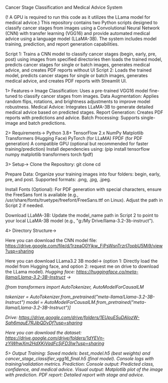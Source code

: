 Cancer Stage Classification and Medical Advice System

(! A GPU is required to run this code as it utilizes the LLama model for medical advice.)
This repository contains two Python scripts designed to classify cancer stages from images using a Convolutional Neural Network (CNN) with transfer learning (VGG16) and provide automated medical advice using a language model (LLaMA-3B). The system includes model training, prediction, and report generation capabilities.

Script 1: Trains a CNN model to classify cancer stages (begin, early, pre, post) using images from specified directories then loads the trained model, predicts cancer stages for single or batch images, generates medical advice, and creates PDF reports without UI
Script 2: Loads the trained model, predicts cancer stages for single or batch images, generates medical advice, and creates PDF reports with Streamlit UI.

1> Features->
Image Classification: Uses a pre-trained VGG16 model fine-tuned to classify cancer stages from images.
Data Augmentation: Applies random flips, rotations, and brightness adjustments to improve model robustness.
Medical Advice: Integrates LLaMA-3B to generate detailed medical advice based on predicted stages.
Report Generation: Creates PDF reports with predictions and advice.
Batch Processing: Supports single-image and batch predictions.

2> Requirements->
Python 3.8+
TensorFlow 2.x
NumPy
Matplotlib
Transformers (Hugging Face)
PyTorch (for LLaMA)
FPDF (for PDF generation)
A compatible GPU (optional but recommended for faster training/prediction)
Install dependencies using: (pip install tensorflow numpy matplotlib transformers torch fpdf)

3> Setup->
Clone the Repository: 
git clone <repository-url>
cd <repository-folder>

Prepare Data:
Organize your training images into four folders: begin, early, pre, and post.
Supported formats: .png, .jpg, .jpeg.

Install Fonts (Optional):
For PDF generation with special characters, ensure the FreeSans font is available (e.g., /usr/share/fonts/truetype/freefont/FreeSans.ttf on Linux). Adjust the path in Script 2 if needed.

Download LLaMA-3B:
Update the model_name path in Script 2 to point to your local LLaMA-3B model (e.g., "g:/My Drive/llama-3.2-3b-instruct").

4> Directory Structure->

Here you can download the CNN model file: https://drive.google.com/file/d/1rzeaO0Yjkw_FjPsWsnTrzrI7opbU5Mi9/view?usp=sharing

Here you can download LLama3.2 3B model-> (option 1: Directly load the model from Hugging face, and option 2: request me on drive to download the LLama model).
<i> Hugging face: https://huggingface.co/meta-llama/Llama-3.2-3B-Instruct -> 

[from transformers import AutoTokenizer, AutoModelForCausalLM

tokenizer = AutoTokenizer.from_pretrained("meta-llama/Llama-3.2-3B-Instruct")
model = AutoModelForCausalLM.from_pretrained("meta-llama/Llama-3.2-3B-Instruct")]

<ii> Drive: https://drive.google.com/drive/folders/1EUpuE5uDAIozW-Sqh6mquE7RJibQDvDf?usp=sharing

Here you can download the dataset: https://drive.google.com/drive/folders/1dYEVn-zYiWhwXm2HdXKiVadFcSjFD3Iw?usp=sharing

5> Output
Training:
Saved models: best_model.h5 (best weights) and cancer_stage_classifier_vgg16_final.h5 (final model).
Console logs with training/validation metrics.
Prediction:
Console output: Predicted class, confidence, and medical advice.
Visual output: Matplotlib plot of the image with prediction.
PDF report: Detailed report with stage and advice.

